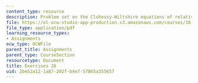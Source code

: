 ```yaml
---
content_type: resource
description: Problem set on the Clohessy-Wiltshire equations of relative motion.
file: https://ol-ocw-studio-app-production.s3.amazonaws.com/courses/16-346-astrodynamics-fall-2008/2be52a121a87202fb4e757865a355657_ex_26.pdf
file_type: application/pdf
learning_resource_types:
- Assignments
ocw_type: OCWFile
parent_title: Assignments
parent_type: CourseSection
resourcetype: Document
title: Exercises 26
uid: 2be52a12-1a87-202f-b4e7-57865a355657
---
```

